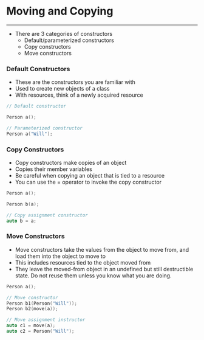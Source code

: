 # Moving and Copying

---

* There are 3 categories of constructors
  * Default/parameterized constructors
  * Copy constructors
  * Move constructors

### Default Constructors

* These are the constructors you are familiar with
* Used to create new objects of a class
* With resources, think of a newly acquired resource

```cpp
// Default constructor

Person a();

// Parameterized constructor
Person a("Will");
```

### Copy Constructors

* Copy constructors make copies of an object
* Copies their member variables
* Be careful when copying an object that is tied to a resource
* You can use the = operator to invoke the copy constructor

```cpp
Person a();

Person b(a);

// Copy assignment constructor
auto b = a;
```

### Move Constructors

* Move constructors take the values from the object to move from, and load them into the object to move to
* This includes resources tied to the object moved from
* They leave the moved-from object in an undefined but still destructible state. Do not reuse them unless you know what you are doing. 

```cpp
Person a();

// Move constructor
Person b1(Person("Will"));
Person b2(move(a));

// Move assignment instructor
auto c1 = move(a);
auto c2 = Person("Will");
```



